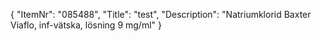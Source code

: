 {
  "ItemNr": "085488",
  "Title": "test",
  "Description": "Natriumklorid Baxter Viaflo, inf-vätska, lösning 9 mg/ml"
}